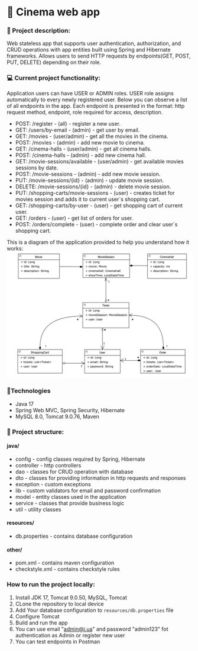 # 🎥 Cinema web app

### 📄 Project description:

Web stateless app that supports user authentication, authorization, and CRUD operations with app entities built using Spring and Hibernate frameworks. Allows users to send HTTP requests by endpoints(GET, POST, PUT, DELETE) depending on their role.

### 💻 Current project functionality:
Application users can have USER or ADMIN roles. USER role assigns automatically to every newly registered user.
Below you can observe a list of all endpoints in the app. Each endpoint is presented in the format: http request method, endpoint, role required for access, description.
- POST: /register - (all) - register a new user.
- GET: /users/by-email - (admin) - get user by email.
- GET: /movies - (user/admin) - get all the movies in the cinema.
- POST: /movies - (admin) - add new movie to cinema.
- GET: /cinema-halls - (user/admin) - get all cinema halls.
- POST: /cinema-halls - (admin) - add new cinema hall.
- GET: /movie-sessions/available - (user/admin) - get available movies sessions by date.
- POST: /movie-sessions - (admin) - add new movie session.
- PUT: /movie-sessions/{id} - (admin) - update movie session.
- DELETE: /movie-sessions/{id} - (admin) - delete movie session.
- PUT: /shopping-carts/movie-sessions - (user) - creates ticket for movies session and adds it to current user`s shopping cart.
- GET: /shopping-carts/by-user - (user) - get shopping cart of current user.
- GET: /orders - (user) - get list of orders for user.
- POST: /orders/complete - (user) - complete order and clear user`s shopping cart.

This is a diagram of the application provided to help you understand how it works:
![pic](src/main/resources/Cinema_scheme.png)

### 🔨Technologies
- Java 17
- Spring Web MVC, Spring Security, Hibernate
- MySQL 8.0, Tomcat 9.0.76, Maven


### 📂 Project structure:
#### java/
- config - config classes required by Spring, Hibernate
- controller - http controllers
- dao - classes for CRUD operation with database
- dto - classes for providing information in http requests and responses
- exception - custom exceptions
- lib - custom validators for email and password confirmation
- model - entity classes used in the application
- service - classes that provide business logic
- util - utility classes

#### resources/
- db.properties - contains database configuration

#### other/

- pom.xml - contains maven configuration
- checkstyle.xml - contains checkstyle rules

### How to run the project locally:
1. Install JDK 17, Tomcat 9.0.50, MySQL, Tomcat
2. CLone the repository to local device
3. Add Your database configuration to `resources/db.properties` file
4. Configure Tomcat
5. Build and run the app
6. You can use email "admin@i.ua" and password "admin123" fot authentication as Admin or register new user
7. You can test endpoints in Postman


